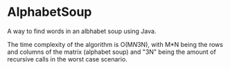 # AlphabetSoup
A way to find words in an albhabet soup using Java.

The time complexity of the algorithm is O(M*N*3N), with M*N being the rows and columns of the matrix (alphabet soup) and "3N" being the amount of recursive calls 
in the worst case scenario.
